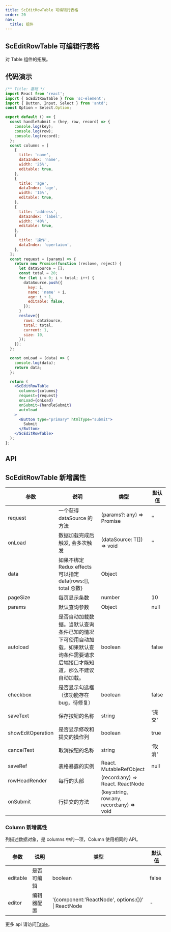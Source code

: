 ```yaml
---
title: ScEditRowTable 可编辑行表格
order: 20
nav:
  title: 组件
---
```


## ScEditRowTable 可编辑行表格

对 Table 组件的拓展。

## 代码演示

```jsx
/** Title: 基础 */
import React from 'react';
import { ScEditRowTable } from 'sc-element';
import { Button, Input, Select } from 'antd';
const Option = Select.Option;

export default () => {
  const handleSubmit = (key, row, record) => {
    console.log(key);
    console.log(row);
    console.log(record);
  };
  const columns = [
    {
      title: 'name',
      dataIndex: 'name',
      width: '25%',
      editable: true,
    },
    {
      title: 'age',
      dataIndex: 'age',
      width: '15%',
      editable: true,
    },
    {
      title: 'address',
      dataIndex: 'label',
      width: '40%',
      editable: true,
    },
    {
      title: '操作',
      dataIndex: 'opertaion',
    },
  ];
  const request = (params) => {
    return new Promise(function (reslove, reject) {
      let dataSource = [];
      const total = 20;
      for (let i = 0; i < total; i++) {
        dataSource.push({
          key: i,
          name: 'name' + i,
          age: i + 1,
          editable: false,
        });
      }
      reslove({
        rows: dataSource,
        total: total,
        current: 1,
        size: 10,
      });
    });
  };

  const onLoad = (data) => {
    console.log(data);
    return data;
  };

  return (
    <ScEditRowTable
      columns={columns}
      request={request}
      onLoad={onLoad}
      onSubmit={handleSubmit}
      autoload
    >
      <Button type="primary" htmlType="submit">
        Submit
      </Button>
    </ScEditRowTable>
  );
};
```

## API

## ScEditRowTable 新增属性

| 参数 | 说明 | 类型 | 默认值 |
| --- | --- | --- | --- |
| request | 一个获得 dataSource 的方法 | (params?: any) => Promise | '' |
| onLoad | 数据加载完成后触发, 会多次触发 | (dataSource: T[]) => void | '' |
| data | 如果不绑定 Redux effects 可以指定 data{rows:[], total 总数} | Object |  |
| pageSize | 每页显示条数 | number | 10 |
| params | 默认查询参数 | Object | null |
| autoload | 是否自动加载数据。当默认查询条件已知的情况下可使用自动加载，如果默认查询条件需要请求后端接口才能知道，那么不建议自动加载。 | boolean | false |
| checkbox | 是否显示勾选框（该功能存在 bug，待修复） | boolean | false |
| saveText | 保存按钮的名称 | string | '提交' |
| showEditOperation | 是否显示修改和提交的操作列 | boolean | true |
| cancelText | 取消按钮的名称 | string | '取消' |
| saveRef | 表格暴露的实例 | React. MutableRefObject | null |
| rowHeadRender | 每行的头部 | (record:any) => React. ReactNode |  |
| onSubmit | 行提交的方法 | (key:string, row:any, record:any) => void |  |

### Column 新增属性

列描述数据对象，是 columns 中的一项，Column 使用相同的 API。

| 参数     | 说明       | 类型                                               | 默认值 |
| -------- | ---------- | -------------------------------------------------- | ------ |
| editable | 是否可编辑 | boolean                                            | false  |
| editor   | 编辑器配置 | '{component:'ReactNode', options:{}}' \| ReactNode | -      |

更多 api 请访问[Table](https://ant.design/components/table-cn/)。
